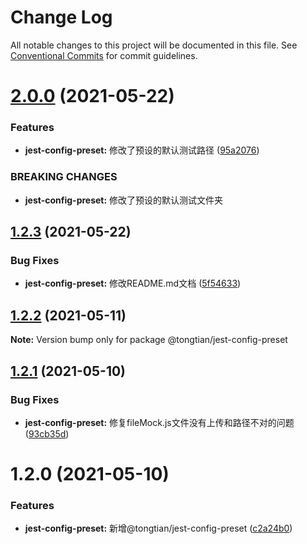 # Change Log

All notable changes to this project will be documented in this file.
See [Conventional Commits](https://conventionalcommits.org) for commit guidelines.

# [2.0.0](https://github.com/noshower/frontend-presets/compare/@tongtian/jest-config-preset@1.2.3...@tongtian/jest-config-preset@2.0.0) (2021-05-22)


### Features

* **jest-config-preset:** 修改了预设的默认测试路径 ([95a2076](https://github.com/noshower/frontend-presets/commit/95a2076a01903aefb9e9aa3713d9464a6d9e2a0e))


### BREAKING CHANGES

* **jest-config-preset:** 修改了预设的默认测试文件夹





## [1.2.3](https://github.com/noshower/frontend-presets/compare/@tongtian/jest-config-preset@1.2.2...@tongtian/jest-config-preset@1.2.3) (2021-05-22)


### Bug Fixes

* **jest-config-preset:** 修改README.md文档 ([5f54633](https://github.com/noshower/frontend-presets/commit/5f54633f2c60a74beb89c5a2e5f6d7e849bff0ff))





## [1.2.2](https://github.com/noshower/frontend-presets/compare/@tongtian/jest-config-preset@1.2.1...@tongtian/jest-config-preset@1.2.2) (2021-05-11)

**Note:** Version bump only for package @tongtian/jest-config-preset





## [1.2.1](https://github.com/noshower/frontend-presets/compare/@tongtian/jest-config-preset@1.2.0...@tongtian/jest-config-preset@1.2.1) (2021-05-10)


### Bug Fixes

* **jest-config-preset:** 修复fileMock.js文件没有上传和路径不对的问题 ([93cb35d](https://github.com/noshower/frontend-presets/commit/93cb35d462fe7268d95014754ed84057453ef82b))





# 1.2.0 (2021-05-10)


### Features

* **jest-config-preset:** 新增@tongtian/jest-config-preset ([c2a24b0](https://github.com/noshower/frontend-presets/commit/c2a24b0c0e27ec81efae5d734ab3635edf9ccd42))
